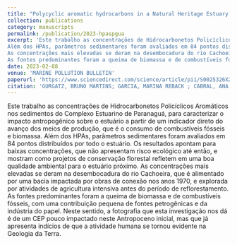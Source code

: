 ```yaml
---
title: "Polycyclic aromatic hydrocarbons in a Natural Heritage Estuary influenced by anthropogenic activities in the South Atlantic: Integrating multiple source apportionment approache"
collection: publications
category: manuscripts
permalink: /publication/2023-hpaspgua
excerpt: 'Este trabalho as concentrações de Hidrocarbonetos Policíclicos Aromáticos nos sedimentos do Complexo Estuarino de Paranaguá, para caracterizar o impacto antropogênico sobre o estuário a partir de um indicador direto do avanço dos meios de produção, que é o consumo de combustíveis fósseis e biomassa.
Além dos HPAs, parâmetros sedimentares foram avaliados em 84 pontos distribuídos por todo o estuário. Os resultados apontam para baixas concentrações, que não apresentam risco ecológico até então, e mostram como projetos de conservação florestal refletem em uma boa qualidade ambiental para o estuário próximo.
As concentrações mais elevadas se deram na desembocadura do rio Cachoeira, que é alimentado por uma bacia impactada por obras de conexão nos anos 1970, e explorada por atividades de agricultura intensiva antes do período de reflorestamento.
As fontes predominantes foram a queima de biomassa e de combustíveis fósseis, com uma contribuição pequena de fontes petrogênicas e da indústria do papel. Neste sentido, a fotografia que esta investigação nos dá é de um CEP pouco impactado neste Antropoceno inicial, mas que já apresenta indícios de que a atividade humana se tornou evidente na Geologia da Terra.'
date: 2023-02-08
venue: 'MARINE POLLUTION BULLETIN'
paperurl: 'https://www.sciencedirect.com/science/article/pii/S0025326X23001091?via%3Dihub'
citation: 'GURGATZ, BRUNO MARTINS; GARCIA, MARINA REBACK ; CABRAL, ANA CAROLINE ; DE SOUZA, AMANDA CÂMARA ; NAGAI, RENATA HANAE ; FIGUEIRA, RUBENS C.L. ; DE MAHIQUES, MICHEL MICHAELOVITCH ; MARTINS, CÉSAR C. . Polycyclic aromatic hydrocarbons in a Natural Heritage Estuary influenced by anthropogenic activities in the South Atlantic: Integrating multiple source apportionment approaches. MARINE POLLUTION BULLETIN, v. 188, p. 114678, 2023.'
---
```

Este trabalho as concentrações de Hidrocarbonetos Policíclicos Aromáticos nos sedimentos do Complexo Estuarino de Paranaguá, para caracterizar o impacto antropogênico sobre o estuário a partir de um indicador direto do avanço dos meios de produção, que é o consumo de combustíveis fósseis e biomassa.
Além dos HPAs, parâmetros sedimentares foram avaliados em 84 pontos distribuídos por todo o estuário. Os resultados apontam para baixas concentrações, que não apresentam risco ecológico até então, e mostram como projetos de conservação florestal refletem em uma boa qualidade ambiental para o estuário próximo.
As concentrações mais elevadas se deram na desembocadura do rio Cachoeira, que é alimentado por uma bacia impactada por obras de conexão nos anos 1970, e explorada por atividades de agricultura intensiva antes do período de reflorestamento.
As fontes predominantes foram a queima de biomassa e de combustíveis fósseis, com uma contribuição pequena de fontes petrogênicas e da indústria do papel. Neste sentido, a fotografia que esta investigação nos dá é de um CEP pouco impactado neste Antropoceno inicial, mas que já apresenta indícios de que a atividade humana se tornou evidente na Geologia da Terra.

